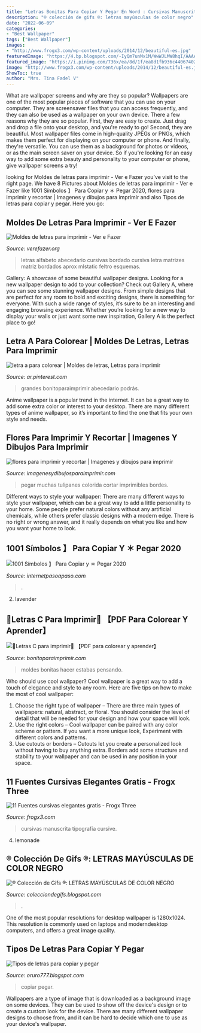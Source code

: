```yaml
---
title: "Letras Bonitas Para Copiar Y Pegar En Word : Cursivas Manuscrita Tipografía Cursive"
description: "® colección de gifs ®: letras mayúsculas de color negro"
date: "2022-06-09"
categories:
- "Best Wallpaper"
tags: ["Best Wallpaper"]
images:
- "http://www.frogx3.com/wp-content/uploads/2014/12/beautiful-es.jpg"
featuredImage: "https://4.bp.blogspot.com/-IyQm7unMx1M/WwWJLMW8hqI/AAAAAAAATiA/OCgh3jyHRQgA5GMAnXPhDy0GETGj_xbDACLcBGAs/s640/matrizes-bordados-alfabeto-letras-cursivas-com-aprox-9-cm%2Bmoldes-de-letra-abecedario-ideias-de-Letras-moldes-de-letras-para-imprimir-alfabeto-.jpg"
featured_image: "https://i.pinimg.com/736x/ea/8d/1f/ea8d1fb936c44067402571dc60970773.jpg"
image: "http://www.frogx3.com/wp-content/uploads/2014/12/beautiful-es.jpg"
ShowToc: true
author: "Mrs. Tina Fadel V"
---
```



What are wallpaper screens and why are they so popular?
Wallpapers are one of the most popular pieces of software that you can use on your computer. They are screensaver files that you can access frequently, and they can also be used as a wallpaper on your own device. There a few reasons why they are so popular. First, they are easy to create. Just drag and drop a file onto your desktop, and you're ready to go! Second, they are beautiful. Most wallpaper files come in high-quality JPEGs or PNGs, which makes them perfect for displaying on your computer or phone. And finally, they're versatile. You can use them as a background for photos or videos, or as the main screen saver on your device. So if you're looking for an easy way to add some extra beauty and personality to your computer or phone, give wallpaper screens a try!

	

		
looking for Moldes de letras para imprimir - Ver e Fazer you've visit to the right page. We have 8 Pictures about Moldes de letras para imprimir - Ver e Fazer like 1001 Símbolos 】 Para Copiar y ＊ Pegar 2020, flores para imprimir y recortar | Imagenes y dibujos para imprimir and also Tipos de letras para copiar y pegar. Here you go:
		
    
## Moldes De Letras Para Imprimir - Ver E Fazer

<img loading=lazy src="https://4.bp.blogspot.com/-IyQm7unMx1M/WwWJLMW8hqI/AAAAAAAATiA/OCgh3jyHRQgA5GMAnXPhDy0GETGj_xbDACLcBGAs/s640/matrizes-bordados-alfabeto-letras-cursivas-com-aprox-9-cm%2Bmoldes-de-letra-abecedario-ideias-de-Letras-moldes-de-letras-para-imprimir-alfabeto-.jpg" onerror="this.onerror=null;this.src='https://tse4.mm.bing.net/th?id=OIP.1DQRJ61Asf0LR8_jnx3L9wHaGK&amp;pid=15.1';" alt="Moldes de letras para imprimir - Ver e Fazer">

_Source: verefazer.org_

>letras alfabeto abecedario cursivas bordado cursiva letra matrizes matriz bordados aprox mlstatic feltro esquemas. 

	

Gallery: A showcase of some beautiful wallpaper designs.
Looking for a new wallpaper design to add to your collection? Check out Gallery A, where you can see some stunning wallpaper designs. From simple designs that are perfect for any room to bold and exciting designs, there is something for everyone. With such a wide range of styles, it’s sure to be an interesting and engaging browsing experience. Whether you’re looking for a new way to display your walls or just want some new inspiration, Gallery A is the perfect place to go!





	
	
    
## Letra A Para Colorear | Moldes De Letras, Letras Para Imprimir

<img loading=lazy src="https://i.pinimg.com/736x/ea/8d/1f/ea8d1fb936c44067402571dc60970773.jpg" onerror="this.onerror=null;this.src='https://tse3.mm.bing.net/th?id=OIP.WevgmL5AstnYkAPEwqfjmQHaKe&amp;pid=15.1';" alt="letra a para colorear | Moldes de letras, Letras para imprimir">

_Source: ar.pinterest.com_

>grandes bonitoparaimprimir abecedario podrás. 

	

Anime wallpaper is a popular trend in the internet. It can be a great way to add some extra color or interest to your desktop. There are many different types of anime wallpaper, so it’s important to find the one that fits your own style and needs.

    
## Flores Para Imprimir Y Recortar | Imagenes Y Dibujos Para Imprimir

<img loading=lazy src="http://4.bp.blogspot.com/-_BInOXhbVb0/UaiSW_-7fTI/AAAAAAAAwCA/RGtEgwXSUwk/s1600/floresparaimprimiryrecortar3.jpg" onerror="this.onerror=null;this.src='https://tse4.mm.bing.net/th?id=OIP.fwjLNCrN4wMjQ4Bxu9JTKQHaKe&amp;pid=15.1';" alt="flores para imprimir y recortar | Imagenes y dibujos para imprimir">

_Source: imagenesydibujosparaimprimir.com_

>pegar muchas tulipanes colorida cortar imprimibles bordes. 

	

Different ways to style your wallpaper:
There are many different ways to style your wallpaper, which can be a great way to add a little personality to your home. Some people prefer natural colors without any artificial chemicals, while others prefer classic designs with a modern edge. There is no right or wrong answer, and it really depends on what you like and how you want your home to look.

    
## 1001 Símbolos 】 Para Copiar Y ＊ Pegar 2020

<img loading=lazy src="https://internetpasoapaso.com/wp-content/uploads/Lista-de-símbolos-y-caracteres-especiales-para-copiar-y-pegar-768x456.jpg" onerror="this.onerror=null;this.src='https://tse3.mm.bing.net/th?id=OIP.waQLcXcRWqf2Q-DZpQDxMgHaEZ&amp;pid=15.1';" alt="1001 Símbolos 】 Para Copiar y ＊ Pegar 2020">

_Source: internetpasoapaso.com_

>. 

	

2. lavender 

    
## 🥇Letras C Para Imprimir📒 【PDF Para Colorear Y Aprender】

<img loading=lazy src="https://bonitoparaimprimir.com/wp-content/uploads/2020/05/Moldes-de-letra-C-2.jpg" onerror="this.onerror=null;this.src='https://tse4.mm.bing.net/th?id=OIP.bckPi_sOX8h6kUgmvMo2gQHaKe&amp;pid=15.1';" alt="🥇Letras C para imprimir📒 【PDF para colorear y aprender】">

_Source: bonitoparaimprimir.com_

>moldes bonitas hacer estabas pensando. 

	

Who should use cool wallpaper?
Cool wallpaper is a great way to add a touch of elegance and style to any room. Here are five tips on how to make the most of cool wallpaper: 
1) Choose the right type of wallpaper – There are three main types of wallpapers: natural, abstract, or floral. You should consider the level of detail that will be needed for your design and how your space will look. 
2) Use the right colors – Cool wallpaper can be paired with any color scheme or pattern. If you want a more unique look, Experiment with different colors and patterns. 
3) Use cutouts or borders – Cutouts let you create a personalized look without having to buy anything extra. Borders add some structure and stability to your wallpaper and can be used in any position in your space.

    
## 11 Fuentes Cursivas Elegantes Gratis - Frogx Three

<img loading=lazy src="http://www.frogx3.com/wp-content/uploads/2014/12/beautiful-es.jpg" onerror="this.onerror=null;this.src='https://tse1.mm.bing.net/th?id=OIP.xkhSDb2sui2He5ub6NCEogHaDt&amp;pid=15.1';" alt="11 Fuentes cursivas elegantes gratis - Frogx Three">

_Source: frogx3.com_

>cursivas manuscrita tipografía cursive. 

	

4. lemonade 

    
## ® Colección De Gifs ®: LETRAS MAYÚSCULAS DE COLOR NEGRO

<img loading=lazy src="https://4.bp.blogspot.com/-fF5GgEOlaCs/U71l5BolzWI/AAAAAAACPBc/Pc9vy0KWFVs/s1600/1z.png" onerror="this.onerror=null;this.src='https://tse2.mm.bing.net/th?id=OIP.utVpdtwakXFxb0msoXCcvQHaM1&amp;pid=15.1';" alt="® Colección de Gifs ®: LETRAS MAYÚSCULAS DE COLOR NEGRO">

_Source: colecciondegifs.blogspot.com_

>. 

	

One of the most popular resolutions for desktop wallpaper is 1280x1024. This resolution is commonly used on laptops and moderndesktop computers, and offers a great image quality.

    
## Tipos De Letras Para Copiar Y Pegar

<img loading=lazy src="https://1.bp.blogspot.com/-UL4PoTAMKvQ/WlqZbtCoIiI/AAAAAAAAJz0/ciXtj47nvc4ubvY9Jje3i26HXNl-ygn8wCLcBGAs/w1200-h630-p-k-no-nu/letras_bonitas.jpg" onerror="this.onerror=null;this.src='https://tse3.mm.bing.net/th?id=OIP.smioUpVZtv4atDmw7837xgHaD4&amp;pid=15.1';" alt="Tipos de letras para copiar y pegar">

_Source: oruro777.blogspot.com_

>copiar pegar. 

	

Wallpapers are a type of image that is downloaded as a background image on some devices. They can be used to show off the device's design or to create a custom look for the device. There are many different wallpaper designs to choose from, and it can be hard to decide which one to use as your device's wallpaper.

